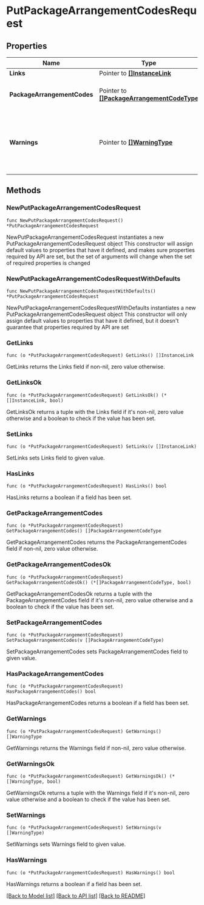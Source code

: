 # PutPackageArrangementCodesRequest

## Properties

Name | Type | Description | Notes
------------ | ------------- | ------------- | -------------
**Links** | Pointer to [**[]InstanceLink**](InstanceLink.md) |  | [optional] 
**PackageArrangementCodes** | Pointer to [**[]PackageArrangementCodeType**](PackageArrangementCodeType.md) | Details for package arrangement codes. | [optional] 
**Warnings** | Pointer to [**[]WarningType**](WarningType.md) | Used in conjunction with the Success element to define a business error. | [optional] 

## Methods

### NewPutPackageArrangementCodesRequest

`func NewPutPackageArrangementCodesRequest() *PutPackageArrangementCodesRequest`

NewPutPackageArrangementCodesRequest instantiates a new PutPackageArrangementCodesRequest object
This constructor will assign default values to properties that have it defined,
and makes sure properties required by API are set, but the set of arguments
will change when the set of required properties is changed

### NewPutPackageArrangementCodesRequestWithDefaults

`func NewPutPackageArrangementCodesRequestWithDefaults() *PutPackageArrangementCodesRequest`

NewPutPackageArrangementCodesRequestWithDefaults instantiates a new PutPackageArrangementCodesRequest object
This constructor will only assign default values to properties that have it defined,
but it doesn't guarantee that properties required by API are set

### GetLinks

`func (o *PutPackageArrangementCodesRequest) GetLinks() []InstanceLink`

GetLinks returns the Links field if non-nil, zero value otherwise.

### GetLinksOk

`func (o *PutPackageArrangementCodesRequest) GetLinksOk() (*[]InstanceLink, bool)`

GetLinksOk returns a tuple with the Links field if it's non-nil, zero value otherwise
and a boolean to check if the value has been set.

### SetLinks

`func (o *PutPackageArrangementCodesRequest) SetLinks(v []InstanceLink)`

SetLinks sets Links field to given value.

### HasLinks

`func (o *PutPackageArrangementCodesRequest) HasLinks() bool`

HasLinks returns a boolean if a field has been set.

### GetPackageArrangementCodes

`func (o *PutPackageArrangementCodesRequest) GetPackageArrangementCodes() []PackageArrangementCodeType`

GetPackageArrangementCodes returns the PackageArrangementCodes field if non-nil, zero value otherwise.

### GetPackageArrangementCodesOk

`func (o *PutPackageArrangementCodesRequest) GetPackageArrangementCodesOk() (*[]PackageArrangementCodeType, bool)`

GetPackageArrangementCodesOk returns a tuple with the PackageArrangementCodes field if it's non-nil, zero value otherwise
and a boolean to check if the value has been set.

### SetPackageArrangementCodes

`func (o *PutPackageArrangementCodesRequest) SetPackageArrangementCodes(v []PackageArrangementCodeType)`

SetPackageArrangementCodes sets PackageArrangementCodes field to given value.

### HasPackageArrangementCodes

`func (o *PutPackageArrangementCodesRequest) HasPackageArrangementCodes() bool`

HasPackageArrangementCodes returns a boolean if a field has been set.

### GetWarnings

`func (o *PutPackageArrangementCodesRequest) GetWarnings() []WarningType`

GetWarnings returns the Warnings field if non-nil, zero value otherwise.

### GetWarningsOk

`func (o *PutPackageArrangementCodesRequest) GetWarningsOk() (*[]WarningType, bool)`

GetWarningsOk returns a tuple with the Warnings field if it's non-nil, zero value otherwise
and a boolean to check if the value has been set.

### SetWarnings

`func (o *PutPackageArrangementCodesRequest) SetWarnings(v []WarningType)`

SetWarnings sets Warnings field to given value.

### HasWarnings

`func (o *PutPackageArrangementCodesRequest) HasWarnings() bool`

HasWarnings returns a boolean if a field has been set.


[[Back to Model list]](../README.md#documentation-for-models) [[Back to API list]](../README.md#documentation-for-api-endpoints) [[Back to README]](../README.md)


